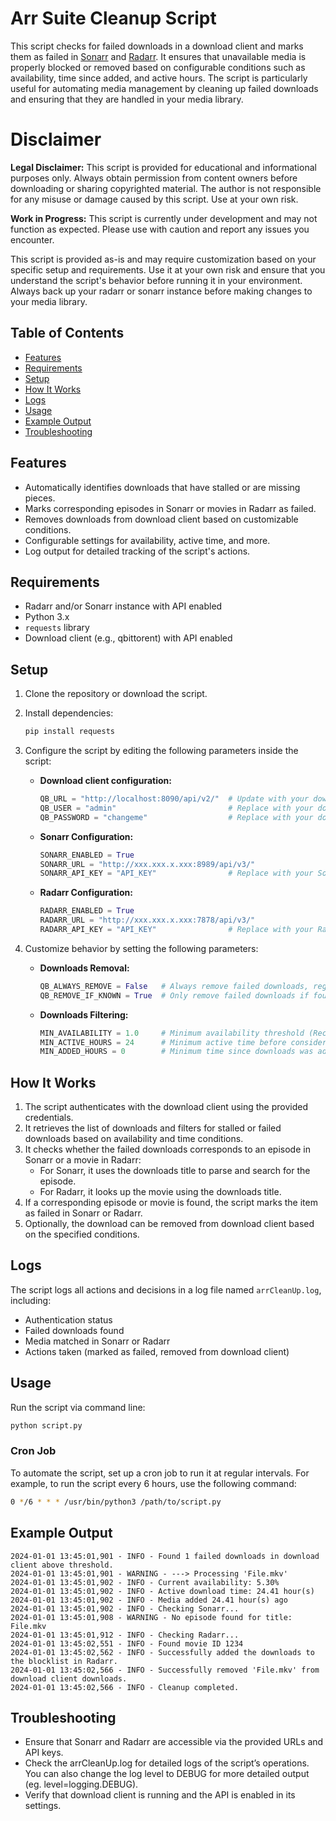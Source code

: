 # Arr Suite Cleanup Script

This script checks for failed downloads in a download client and marks them as failed in [Sonarr](https://github.com/Sonarr/Sonarr) and [Radarr](https://github.com/Radarr/Radarr). It ensures that unavailable media is properly blocked or removed based on configurable conditions such as availability, time since added, and active hours. The script is particularly useful for automating media management by cleaning up failed downloads and ensuring that they are handled in your media library.

# Disclaimer

**Legal Disclaimer:** This script is provided for educational and informational purposes only. Always obtain permission from content owners before downloading or sharing copyrighted material. The author is not responsible for any misuse or damage caused by this script. Use at your own risk.

**Work in Progress:** This script is currently under development and may not function as expected. Please use with caution and report any issues you encounter.

This script is provided as-is and may require customization based on your specific setup and requirements. Use it at your own risk and ensure that you understand the script's behavior before running it in your environment. Always back up your radarr or sonarr instance before making changes to your media library.

## Table of Contents

- [Features](#features)
- [Requirements](#requirements)
- [Setup](#setup)
- [How It Works](#how-it-works)
- [Logs](#logs)
- [Usage](#usage)
- [Example Output](#example-output)
- [Troubleshooting](#troubleshooting)

## Features

- Automatically identifies downloads that have stalled or are missing pieces.
- Marks corresponding episodes in Sonarr or movies in Radarr as failed.
- Removes downloads from download client based on customizable conditions.
- Configurable settings for availability, active time, and more.
- Log output for detailed tracking of the script's actions.

## Requirements

- Radarr and/or Sonarr instance with API enabled
- Python 3.x
- `requests` library
- Download client (e.g., qbittorent) with API enabled

## Setup

1. Clone the repository or download the script.
2. Install dependencies:
   ```bash
   pip install requests
   ```
3. Configure the script by editing the following parameters inside the script:

   - **Download client configuration:**

     ```python
     QB_URL = "http://localhost:8090/api/v2/"  # Update with your download client URL
     QB_USER = "admin"                         # Replace with your download client username
     QB_PASSWORD = "changeme"                  # Replace with your download client password
     ```

   - **Sonarr Configuration:**

     ```python
     SONARR_ENABLED = True
     SONARR_URL = "http://xxx.xxx.x.xxx:8989/api/v3/"
     SONARR_API_KEY = "API_KEY"                # Replace with your Sonarr API key
     ```

   - **Radarr Configuration:**
     ```python
     RADARR_ENABLED = True
     RADARR_URL = "http://xxx.xxx.x.xxx:7878/api/v3/"
     RADARR_API_KEY = "API_KEY"                # Replace with your Radarr API key
     ```

4. Customize behavior by setting the following parameters:

   - **Downloads Removal:**

     ```python
     QB_ALWAYS_REMOVE = False   # Always remove failed downloads, regardless of Sonarr or Radarr check
     QB_REMOVE_IF_KNOWN = True  # Only remove failed downloads if found in Sonarr or Radarr
     ```

   - **Downloads Filtering:**
     ```python
     MIN_AVAILABILITY = 1.0     # Minimum availability threshold (Recommended: 1.0 for 100%)
     MIN_ACTIVE_HOURS = 24      # Minimum active time before considering availability (e.g., 24 hours)
     MIN_ADDED_HOURS = 0        # Minimum time since downloads was added (e.g., 0 hours)
     ```

## How It Works

1. The script authenticates with the download client using the provided credentials.
2. It retrieves the list of downloads and filters for stalled or failed downloads based on availability and time conditions.
3. It checks whether the failed downloads corresponds to an episode in Sonarr or a movie in Radarr:
   - For Sonarr, it uses the downloads title to parse and search for the episode.
   - For Radarr, it looks up the movie using the downloads title.
4. If a corresponding episode or movie is found, the script marks the item as failed in Sonarr or Radarr.
5. Optionally, the download can be removed from download client based on the specified conditions.

## Logs

The script logs all actions and decisions in a log file named `arrCleanUp.log`, including:

- Authentication status
- Failed downloads found
- Media matched in Sonarr or Radarr
- Actions taken (marked as failed, removed from download client)

## Usage

Run the script via command line:

```bash
python script.py
```

### Cron Job

To automate the script, set up a cron job to run it at regular intervals. For example, to run the script every 6 hours, use the following command:

```bash
0 */6 * * * /usr/bin/python3 /path/to/script.py
```

## Example Output

    2024-01-01 13:45:01,901 - INFO - Found 1 failed downloads in download client above threshold.
    2024-01-01 13:45:01,901 - WARNING - ---> Processing 'File.mkv'
    2024-01-01 13:45:01,902 - INFO - Current availability: 5.30%
    2024-01-01 13:45:01,902 - INFO - Active download time: 24.41 hour(s)
    2024-01-01 13:45:01,902 - INFO - Media added 24.41 hour(s) ago
    2024-01-01 13:45:01,902 - INFO - Checking Sonarr...
    2024-01-01 13:45:01,908 - WARNING - No episode found for title: File.mkv
    2024-01-01 13:45:01,912 - INFO - Checking Radarr...
    2024-01-01 13:45:02,551 - INFO - Found movie ID 1234
    2024-01-01 13:45:02,562 - INFO - Successfully added the downloads to the blocklist in Radarr.
    2024-01-01 13:45:02,566 - INFO - Successfully removed 'File.mkv' from download client downloads.
    2024-01-01 13:45:02,566 - INFO - Cleanup completed.

## Troubleshooting

- Ensure that Sonarr and Radarr are accessible via the provided URLs and API keys.
- Check the arrCleanUp.log for detailed logs of the script’s operations. You can also change the log level to DEBUG for more detailed output (eg. level=logging.DEBUG).
- Verify that download client is running and the API is enabled in its settings.
